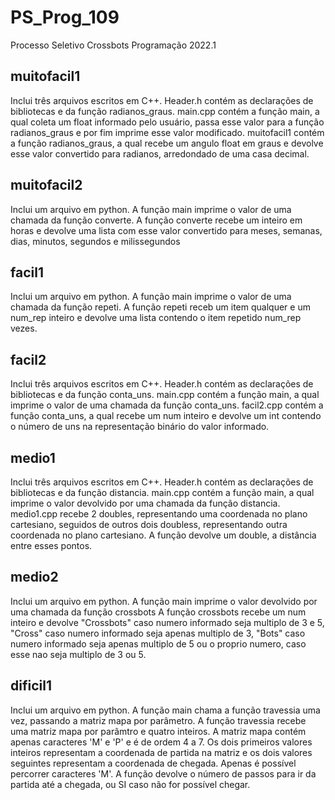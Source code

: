 # PS_Prog_109
Processo Seletivo Crossbots Programação 2022.1

## muitofacil1
Inclui três arquivos escritos em C++.
Header.h contém as declarações de bibliotecas e da função radianos_graus.
main.cpp contém a função main, a qual coleta um float informado pelo usuário, passa esse valor para a função radianos_graus e por fim imprime esse valor modificado.
muitofacil1 contém a função radianos_graus, a qual recebe um angulo float em graus e devolve esse valor convertido para radianos, arredondado de uma casa decimal.

## muitofacil2
Inclui um arquivo em python.
A função main imprime o valor de uma chamada da função converte.
A função converte recebe um inteiro em horas e devolve uma lista com esse valor convertido para meses, semanas, dias, minutos, segundos e milissegundos

## facil1
Inclui um arquivo em python.
A função main imprime o valor de uma chamada da função repeti.
A função repeti receb um item qualquer e um num_rep inteiro e devolve uma lista contendo o item repetido num_rep vezes.

## facil2
Inclui três arquivos escritos em C++.
Header.h contém as declarações de bibliotecas e da função conta_uns.
main.cpp contém a função main, a qual imprime o valor de uma chamada da função conta_uns.
facil2.cpp contém a função conta_uns, a qual recebe um num inteiro e devolve um int contendo o número de uns na representação binário do valor informado.

## medio1
Inclui três arquivos escritos em C++.
Header.h contém as declarações de bibliotecas e da função distancia.
main.cpp contém a função main, a qual imprime o valor devolvido por uma chamada da função distancia.
medio1.cpp recebe 2 doubles, representando uma coordenada no plano cartesiano, seguidos de outros dois doubless, representando outra coordenada no plano cartesiano. A função devolve um double, a distância entre esses pontos.

## medio2
Inclui um arquivo em python.
A função main imprime o valor devolvido por uma chamada da função crossbots
A função crossbots recebe um num inteiro e devolve "Crossbots" caso numero informado seja multiplo de 3 e 5, "Cross" caso numero informado seja apenas multiplo de 3, "Bots" caso numero informado seja apenas multiplo de 5 ou o proprio numero, caso esse nao seja multiplo de 3 ou 5.

## dificil1
Inclui um arquivo em python.
A função main chama a função travessia uma vez, passando a matriz mapa por parâmetro.
A função travessia recebe uma matriz mapa por parâmtro e quatro inteiros. A matriz mapa contém apenas caracteres 'M' e 'P' e é de ordem 4 a 7. Os dois primeiros valores inteiros representam a coordenada de partida na matriz e os dois valores seguintes representam a coordenada de chegada. Apenas é possível percorrer caracteres 'M'. A função devolve o número de passos para ir da partida até a chegada, ou SI caso não for possível chegar.
